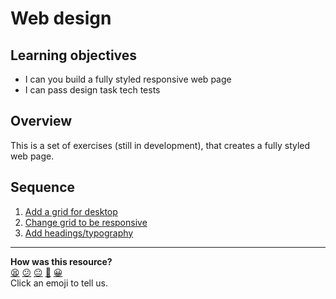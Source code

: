 # Web design

## Learning objectives

* I can you build a fully styled responsive web page
* I can pass design task tech tests

## Overview

This is a set of exercises (still in development), that creates a fully styled web page.

## Sequence

1. [Add a grid for desktop](./1-add-grid-for-desktop.md)
2. [Change grid to be responsive](./2-change-grid-responsive.md)
3. [Add headings/typography](./3-add-headings-typography.md)

<!-- BEGIN GENERATED SECTION DO NOT EDIT -->

---

**How was this resource?**  
[😫](https://airtable.com/shrUJ3t7KLMqVRFKR?prefill_Repository=course&prefill_File=web_design/README.md&prefill_Sentiment=😫) [😕](https://airtable.com/shrUJ3t7KLMqVRFKR?prefill_Repository=course&prefill_File=web_design/README.md&prefill_Sentiment=😕) [😐](https://airtable.com/shrUJ3t7KLMqVRFKR?prefill_Repository=course&prefill_File=web_design/README.md&prefill_Sentiment=😐) [🙂](https://airtable.com/shrUJ3t7KLMqVRFKR?prefill_Repository=course&prefill_File=web_design/README.md&prefill_Sentiment=🙂) [😀](https://airtable.com/shrUJ3t7KLMqVRFKR?prefill_Repository=course&prefill_File=web_design/README.md&prefill_Sentiment=😀)  
Click an emoji to tell us.

<!-- END GENERATED SECTION DO NOT EDIT -->
